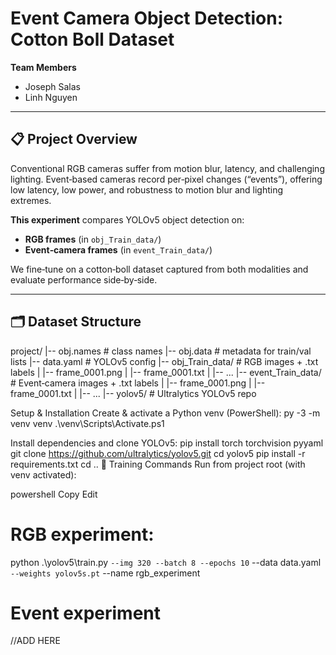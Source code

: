 # Event Camera Object Detection: Cotton Boll Dataset

**Team Members**  
- Joseph Salas  
- Linh Nguyen  

---

## 📋 Project Overview

Conventional RGB cameras suffer from motion blur, latency, and challenging lighting. Event‑based cameras record per‑pixel changes (“events”), offering low latency, low power, and robustness to motion blur and lighting extremes.

**This experiment** compares YOLOv5 object detection on:
- **RGB frames** (in `obj_Train_data/`)  
- **Event‑camera frames** (in `event_Train_data/`)  

We fine‑tune on a cotton‑boll dataset captured from both modalities and evaluate performance side‑by‑side.

---

## 🗂 Dataset Structure
project/
|-- obj.names             # class names
|-- obj.data              # metadata for train/val lists
|-- data.yaml             # YOLOv5 config
|-- obj_Train_data/       # RGB images + .txt labels
|   |-- frame_0001.png
|   |-- frame_0001.txt
|   |-- ...
|-- event_Train_data/     # Event‑camera images + .txt labels
|   |-- frame_0001.png
|   |-- frame_0001.txt
|   |-- ...
|-- yolov5/               # Ultralytics YOLOv5 repo


Setup & Installation
Create & activate a Python venv (PowerShell):
py -3 -m venv venv
.\venv\Scripts\Activate.ps1

Install dependencies and clone YOLOv5:
pip install torch torchvision pyyaml
git clone https://github.com/ultralytics/yolov5.git
cd yolov5
pip install -r requirements.txt
cd ..
🚅 Training Commands
Run from project root (with venv activated):

powershell
Copy
Edit

# RGB experiment:
python .\yolov5\train.py `
  --img 320 --batch 8 --epochs 10 `
  --data data.yaml `
  --weights yolov5s.pt `
  --name rgb_experiment

# Event experiment
//ADD HERE
